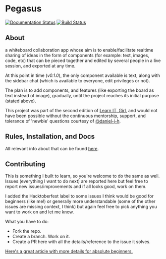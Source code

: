 # Pegasus
[![Documentation Status](https://readthedocs.org/projects/pegasus/badge/?version=latest)](http://pegasus.readthedocs.io/en/latest/?badge=latest)  [![Build Status](https://travis-ci.org/mariamrf/pegasus.svg?branch=master)](https://travis-ci.org/blaringsilence/pegasus)

## About
a whiteboard collaboration app whose aim is to enable/facilitate realtime sharing of ideas in the form of components (for example: text, images, code, etc) that can be pieced together and edited by several people in a live session, and exported at any time.

At this point in time (*v0.1.0*), the only component available is text, along with the sidebar chat (which is available to everyone, edit privileges or not).

The plan is to add components, and features (like exporting the board as text instead of image), gradually, until the project reaches its initial purpose (stated above).

This project was part of the second edition of [Learn IT, Girl](http://learnitgirl.com), and would not have been possible without the continuous mentorship, support, and tolerance of 'newbie' questions courtesy of [@daniel-j-h](https://github.com/daniel-j-h).

## Rules, Installation, and Docs
All relevant info about that can be found [here](http://pegasus.readthedocs.io/en/latest/).

## Contributing
This is something I built to learn, so you're welcome to do the same as well. Issues (everything I want to do next) are reported here but feel free to report new issues/improvements and if all looks good, work on them. 

I added the Hacktoberfest label to some issues I think would be good for beginners (like me!) or generally more understandable (some of the other issues are missing context, I think) but again feel free to pick anything you want to work on and let me know.

What you have to do:
- Fork the repo.
- Create a branch. Work on it.
- Create a PR here with all the details/reference to the issue it solves.

[Here's a great article with more details for absolute beginners.](https://akrabat.com/the-beginners-guide-to-contributing-to-a-github-project/#summary)
